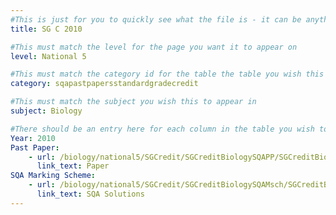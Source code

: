 ```yaml
---
#This is just for you to quickly see what the file is - it can be anything you want
title: SG C 2010

#This must match the level for the page you want it to appear on
level: National 5

#This must match the category id for the table the table you wish this to appear in
category: sqapastpapersstandardgradecredit

#This must match the subject you wish this to appear in
subject: Biology

#There should be an entry here for each column in the table you wish to populate:
Year: 2010
Past Paper:
    - url: /biology/national5/SGCredit/SGCreditBiologySQAPP/SGCreditBiologySQApp2010.pdf
      link_text: Paper
SQA Marking Scheme:
    - url: /biology/national5/SGCredit/SGCreditBiologySQAMsch/SGCreditBiologySQAmsch2010.pdf
      link_text: SQA Solutions
---
```


